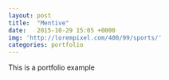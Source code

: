 ```yaml
---
layout: post
title:  "Mentive"
date:   2015-10-29 15:05 +0000
img: 'http://lorempixel.com/400/99/sports/'
categories: portfolio
---
```


This is a portfolio example